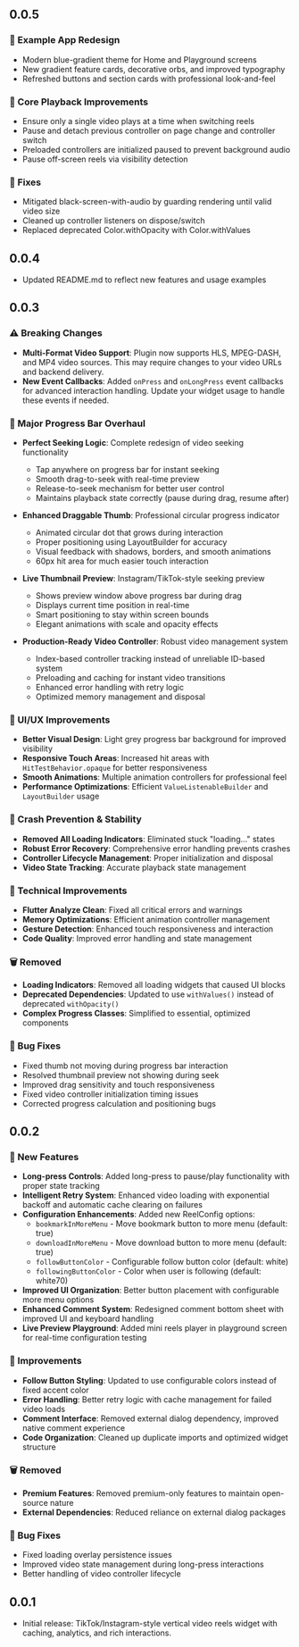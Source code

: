 ## 0.0.5

### 🎨 Example App Redesign
- Modern blue-gradient theme for Home and Playground screens
- New gradient feature cards, decorative orbs, and improved typography
- Refreshed buttons and section cards with professional look-and-feel

### 🔧 Core Playback Improvements
- Ensure only a single video plays at a time when switching reels
- Pause and detach previous controller on page change and controller switch
- Preloaded controllers are initialized paused to prevent background audio
- Pause off-screen reels via visibility detection

### 🐛 Fixes
- Mitigated black-screen-with-audio by guarding rendering until valid video size
- Cleaned up controller listeners on dispose/switch
- Replaced deprecated Color.withOpacity with Color.withValues

## 0.0.4

* Updated README.md to reflect new features and usage examples

## 0.0.3

### ⚠️ Breaking Changes
* **Multi-Format Video Support**: Plugin now supports HLS, MPEG-DASH, and MP4 video sources. This may require changes to your video URLs and backend delivery.
* **New Event Callbacks**: Added `onPress` and `onLongPress` event callbacks for advanced interaction handling. Update your widget usage to handle these events if needed.


### 🎯 Major Progress Bar Overhaul
* **Perfect Seeking Logic**: Complete redesign of video seeking functionality
  - Tap anywhere on progress bar for instant seeking
  - Smooth drag-to-seek with real-time preview
  - Release-to-seek mechanism for better user control
  - Maintains playback state correctly (pause during drag, resume after)

* **Enhanced Draggable Thumb**: Professional circular progress indicator
  - Animated circular dot that grows during interaction
  - Proper positioning using LayoutBuilder for accuracy
  - Visual feedback with shadows, borders, and smooth animations
  - 60px hit area for much easier touch interaction

* **Live Thumbnail Preview**: Instagram/TikTok-style seeking preview
  - Shows preview window above progress bar during drag
  - Displays current time position in real-time
  - Smart positioning to stay within screen bounds
  - Elegant animations with scale and opacity effects

* **Production-Ready Video Controller**: Robust video management system
  - Index-based controller tracking instead of unreliable ID-based system
  - Preloading and caching for instant video transitions
  - Enhanced error handling with retry logic
  - Optimized memory management and disposal

### 🎨 UI/UX Improvements
* **Better Visual Design**: Light grey progress bar background for improved visibility
* **Responsive Touch Areas**: Increased hit areas with `HitTestBehavior.opaque` for better responsiveness
* **Smooth Animations**: Multiple animation controllers for professional feel
* **Performance Optimizations**: Efficient `ValueListenableBuilder` and `LayoutBuilder` usage

### 🚀 Crash Prevention & Stability
* **Removed All Loading Indicators**: Eliminated stuck "loading..." states
* **Robust Error Recovery**: Comprehensive error handling prevents crashes
* **Controller Lifecycle Management**: Proper initialization and disposal
* **Video State Tracking**: Accurate playback state management

### 🔧 Technical Improvements
* **Flutter Analyze Clean**: Fixed all critical errors and warnings
* **Memory Optimizations**: Efficient animation controller management
* **Gesture Detection**: Enhanced touch responsiveness and interaction
* **Code Quality**: Improved error handling and state management

### 🗑️ Removed
* **Loading Indicators**: Removed all loading widgets that caused UI blocks
* **Deprecated Dependencies**: Updated to use `withValues()` instead of deprecated `withOpacity()`
* **Complex Progress Classes**: Simplified to essential, optimized components

### 🐛 Bug Fixes
* Fixed thumb not moving during progress bar interaction
* Resolved thumbnail preview not showing during seek
* Improved drag sensitivity and touch responsiveness
* Fixed video controller initialization timing issues
* Corrected progress calculation and positioning bugs

## 0.0.2

### 🚀 New Features
* **Long-press Controls**: Added long-press to pause/play functionality with proper state tracking
* **Intelligent Retry System**: Enhanced video loading with exponential backoff and automatic cache clearing on failures
* **Configuration Enhancements**: Added new ReelConfig options:
  - `bookmarkInMoreMenu` - Move bookmark button to more menu (default: true)
  - `downloadInMoreMenu` - Move download button to more menu (default: true) 
  - `followButtonColor` - Configurable follow button color (default: white)
  - `followingButtonColor` - Color when user is following (default: white70)
* **Improved UI Organization**: Better button placement with configurable more menu options
* **Enhanced Comment System**: Redesigned comment bottom sheet with improved UI and keyboard handling
* **Live Preview Playground**: Added mini reels player in playground screen for real-time configuration testing

### 🔧 Improvements
* **Follow Button Styling**: Updated to use configurable colors instead of fixed accent color
* **Error Handling**: Better retry logic with cache management for failed video loads
* **Comment Interface**: Removed external dialog dependency, improved native comment experience
* **Code Organization**: Cleaned up duplicate imports and optimized widget structure

### 🗑️ Removed
* **Premium Features**: Removed premium-only features to maintain open-source nature
* **External Dependencies**: Reduced reliance on external dialog packages

### 🐛 Bug Fixes
* Fixed loading overlay persistence issues
* Improved video state management during long-press interactions
* Better handling of video controller lifecycle

## 0.0.1

* Initial release: TikTok/Instagram-style vertical video reels widget with caching, analytics, and rich interactions.
